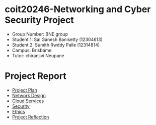 # coit20246-Networking and Cyber Security Project
- Group Number: BNE group  
- Student 1: Sai Ganesh Banisetty (12304613)
-  Student 2: Sumith Rwddy Palle (12314814)
-  Campus: Brisbame
-  Tutor: chiranjivi Neupane

# Project Report
- [Project Plan](#ProjectPlan)
- [Network Design](./network.md) 
- [Cloud Services](./cloud.md) 
- [Security](./security.md) 
- [Ethics](./ethics.md) 
- [Project Reflection](./reflection.md) 
